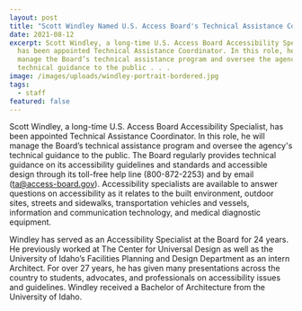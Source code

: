```yaml
---
layout: post
title: "Scott Windley Named U.S. Access Board's Technical Assistance Coordinator "
date: 2021-08-12
excerpt: Scott Windley, a long-time U.S. Access Board Accessibility Specialist,
  has been appointed Technical Assistance Coordinator. In this role, he will
  manage the Board’s technical assistance program and oversee the agency's
  technical guidance to the public . . .
image: /images/uploads/windley-portrait-bordered.jpg
tags:
  - staff
featured: false
---
```

Scott Windley, a long-time U.S. Access Board Accessibility Specialist, has been appointed Technical Assistance Coordinator. In this role, he will manage the Board’s technical assistance program and oversee the agency's technical guidance to the public. The Board regularly provides technical guidance on its accessibility guidelines and standards and accessible design through its toll-free help line (800-872-2253) and by email ([ta@access-board.gov](mailto:ta@access-board.gov)). Accessibility specialists are available to answer questions on accessibility as it relates to the built environment, outdoor sites, streets and sidewalks, transportation vehicles and vessels, information and communication technology, and medical diagnostic equipment. 

Windley has served as an Accessibility Specialist at the Board for 24 years. He previously worked at The Center for Universal Design as well as the University of Idaho’s Facilities Planning and Design Department as an intern Architect. For over 27 years, he has given many presentations across the country to students, advocates, and professionals on accessibility issues and guidelines. Windley received a Bachelor of Architecture from the University of Idaho.
